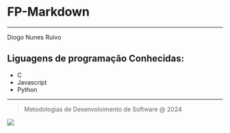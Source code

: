 # FP-Markdown

***

Diogo Nunes Ruivo

## Liguagens de programação Conhecidas:

* C
* Javascript
* Python

***

> Metodologias de Desenvolvimento de Software @ 2024

![](https://eduportugal.eu/wp-content/uploads/2017/08/eduportugal_ipleiria_n.jpg)

